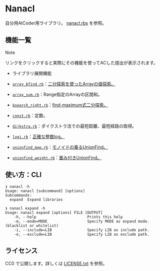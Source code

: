 # Nanacl

自分用AtCoder用ライブラリ。
[nanacl.rbs](./sig/nanacl.rbs) を参照。

## 機能一覧

> [!NOTE]
> リンクをクリックすると実際にその機能を使ってACした提出が表示されます。

- ライブラリ展開機能

- [`array_bfind.rb`](./lib/nanacl/array_bfind.rb)：[二分探索を使ったArrayの値探索。](https://atcoder.jp/contests/abc381/submissions/60139738)
- [`array_sum.rb`](./lib/nanacl/array_sum.rb)：Range指定のArrayの区間和。
- [`bsearch_right.rb`](./lib/nanacl/bsearch_right.rb)：[find-maximum式二分探索。](https://atcoder.jp/contests/abc381/submissions/60139738)
- [`const.rb`](./lib/nanacl/const.rb)：定数。
- [`dijkstra.rb`](./lib/nanacl/dijkstra.rb)：ダイクストラ法での最短距離、最短経路の取得。
- [`logi.rb`](./lib/nanacl/logi.rb)：[正確な整数log。](https://atcoder.jp/contests/abc380/submissions/60139798)
- [`unionfind_map.rb`](./lib/nanacl/unionfind_map.rb)：[モノイドの乗るUnionFind。](https://atcoder.jp/contests/abc380/submissions/60139803)
- [`unionfind_weight.rb`](./lib/nanacl/unionfind_weight.rb)：[重み付きUnionFind。](https://atcoder.jp/contests/abc373/submissions/60140009)

## 使い方：CLI

```
❯ nanacl -h
Usage: nanacl [subcommand] [options]
Subcommands:
  expand  Expand libraries

❯ nanacl expand -h
Usage: nanacl expand [options] FILE [OUTPUT]
    -h, --help                       Prints this help
    -m, --mode=MODE                  Specify MODE as expand mode. (blacklist or whitelist)
    -i, --include=LIB                Specify LIB as include path.
    -e, --exclude=LIB                Specify LIB as exclude path.
```

## ライセンス

CC0 で公開します。詳しくは [LICENSE.txt](./LICENSE.txt) を参照。
